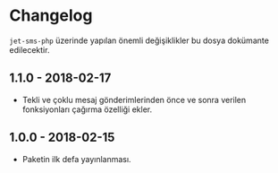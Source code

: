 # Changelog

`jet-sms-php` üzerinde yapılan önemli değişiklikler bu dosya dokümante edilecektir.

## 1.1.0 - 2018-02-17
- Tekli ve çoklu mesaj gönderimlerinden önce ve sonra verilen fonksiyonları çağırma özelliği ekler.

## 1.0.0 - 2018-02-15
- Paketin ilk defa yayınlanması.
